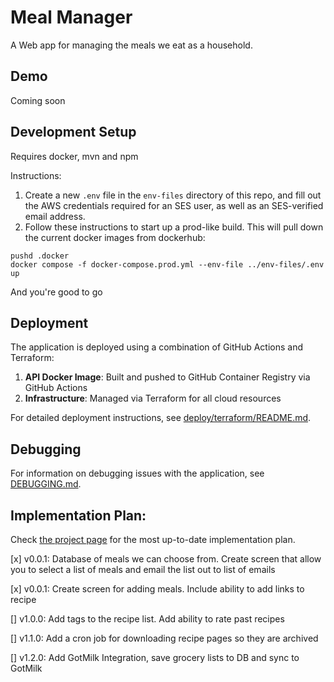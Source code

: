 # Meal Manager

A Web app for managing the meals we eat as a household. 

## Demo

Coming soon

## Development Setup

Requires docker, mvn and npm

Instructions:
1. Create a new `.env` file in the `env-files` directory of this repo, and fill out the AWS credentials required for an SES user, as well as an SES-verified email address.
2. Follow these instructions to start up a prod-like build. This will pull down the current docker images from dockerhub: 
```
pushd .docker
docker compose -f docker-compose.prod.yml --env-file ../env-files/.env up
```

And you're good to go

## Deployment

The application is deployed using a combination of GitHub Actions and Terraform:

1. **API Docker Image**: Built and pushed to GitHub Container Registry via GitHub Actions
2. **Infrastructure**: Managed via Terraform for all cloud resources

For detailed deployment instructions, see [deploy/terraform/README.md](deploy/terraform/README.md).

## Debugging

For information on debugging issues with the application, see [DEBUGGING.md](DEBUGGING.md).

## Implementation Plan:
Check [the project page](https://github.com/mjourard/meal-manager/projects/1) for the most up-to-date implementation plan.

[x] v0.0.1: Database of meals we can choose from. Create screen that allow you to select a list of meals and email the list out to list of emails 

[x] v0.0.1: Create screen for adding meals. Include ability to add links to recipe

[] v1.0.0: Add tags to the recipe list. Add ability to rate past recipes

[] v1.1.0: Add a cron job for downloading recipe pages so they are archived

[] v1.2.0: Add GotMilk Integration, save grocery lists to DB and sync to GotMilk

 